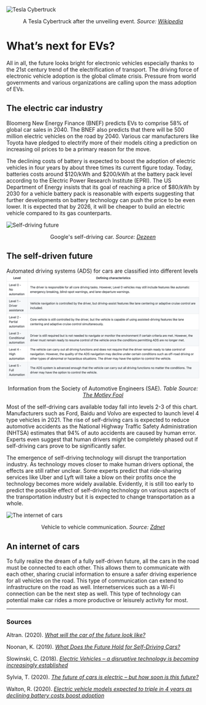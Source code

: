 ![Tesla Cybertruck](https://upload.wikimedia.org/wikipedia/commons/0/0c/Tesla_Cybertruck_outside_unveil_modified_by_Smnt.jpg)
<p align="center">A Tesla Cybertruck after the unveiling event. <em>Source: <a href = "https://upload.wikimedia.org/wikipedia/commons/0/0c/Tesla_Cybertruck_outside_unveil_modified_by_Smnt.jpg">Wikipedia </a></em></p>

# What’s next for EVs?
All in all, the future looks bright for electronic vehicles especially thanks to the 21st century trend of the electrification of transport. The driving force of electronic vehicle adoption is the global climate crisis. Pressure from world governments and various organizations are calling upon the mass adoption of EVs. 

## The electric car industry 
Bloomerg New Energy Finance (BNEF) predicts EVs to comprise 58% of global car sales in 2040. The BNEF also predicts that there will be 500 million electric vehicles on the road by 2040. Various car manufacturers like Toyota have pledged to electrify more of their models citing a prediction on increasing oil prices to be a primary reason for the move. 

The declining costs of battery is expected to boost the adoption of electric vehicles in four years by about three times its current figure today. Today, batteries costs around $120/kWh and $200/kWh at the battery pack level according to the Electric Power Research Institute (EPRI). The US Department of Energy insists that its goal of reaching a price of $80/kWh by 2030 for a vehicle battery pack is reasonable with experts suggesting that further developments on battery technology can push the price to be even lower. It is expected that by 2026, it will be cheaper to build an electric vehicle compared to its gas counterparts. 

![Self-driving future](https://static.dezeen.com/uploads/2016/02/google-artificial-intelligence-first-non-human-driver_dezeen_1568_1.jpg)
<p align="center">Google's self-driving car. <em>Source: <a href = "https://www.dezeen.com/2016/02/12/google-self-driving-car-artficial-intelligence-system-recognised-as-driver-usa/">Dezeen </a></em></p>

## The self-driven future
Automated driving systems (ADS) for cars are classified into different levels
![ADS Chart](/ADS..png)
<p align="center">Information from the Society of Automotive Engineers (SAE). <em>Table Source: <a href = "https://www.fool.com/investing/what-does-the-future-hold-for-self-driving-cars.aspx">The Motley Fool </a></em></p>

Most of the self-driving cars available today fall into levels 2-3 of this chart. Manufacturers such as Ford, Baidu and Volvo are expected to launch level 4 type vehicles in 2021. The rise of self-driving cars is expected to reduce automotive accidents as the National Highway Traffic Safety Administration (NHTSA) estimates that 94% of auto accidents are caused by human error. Experts even suggest that human drivers might be completely phased out if self-driving cars prove to be significantly safer.

The emergence of self-driving technology will disrupt the tranportation industry. As technology moves closer to make human drivers optional, the effects are still rather unclear. Some experts predict that ride-sharing services like Uber and Lyft will take a blow on their profits once the technology becomes more widely available. Evidently, it is still too early to predict the possible effect of self-driving technology on various aspects of the transportation industry but it is expected to change transportation as a whole.

![The internet of cars](https://i.pcmag.com/imagery/articles/05RXd5ftcsZ8cdYd6N3Rvfl-2.1569487120.fit_lim.fit_lim.size_1696x.jpg)
<p align="center">Vehicle to vehicle communication. <em>Source: <a href = "https://www.zdnet.com/pictures/the-internet-of-things-cool-connected-cars/">Zdnet </a></em></p>

## An internet of cars
To fully realize the dream of a fully self-driven future, all the cars in the road must be connected to each other. This allows them to communicate with each other, sharing crucial information to ensure a safer driving experience for all vehicles on the road. This type of communication can extend to infrastructure on the road as well. Internetservices such as a Wi-Fi connection can be the next step as well. This type of technology can potential make car rides a more productive or leisurely activity for most. 

***
### Sources
Altran. (2020). <em><a href = "https://ignition.altran.com/en/article/what-will-the-car-of-the-future-look-like/">What will the car of the future look like?</em></a>

Noonan, K. (2019). <em><a href = "https://www.fool.com/investing/what-does-the-future-hold-for-self-driving-cars.aspx">What Does the Future Hold for Self-Driving Cars?</em></a>

Slowinski, C. (2018). <em><a href = "https://www.victrex.com/en/blog/2018/electric-vehicles-a-disruptive-technology-is-becoming--increasingly-established">Electric Vehicles – a disruptive technology is becoming increasingly established</a></em>

Sylvia, T. (2020). <em><a href = "https://pv-magazine-usa.com/2020/05/19/the-future-of-cars-is-electric-but-how-soon-is-this-future/">The future of cars is electric – but how soon is this future?</em></a>

Walton, R. (2020). <em><a href = "https://www.utilitydive.com/news/electric-vehicle-models-expected-to-triple-in-4-years-as-declining-battery/592061/">Electric vehicle models expected to triple in 4 years as declining battery costs boost adoption</a></em>
